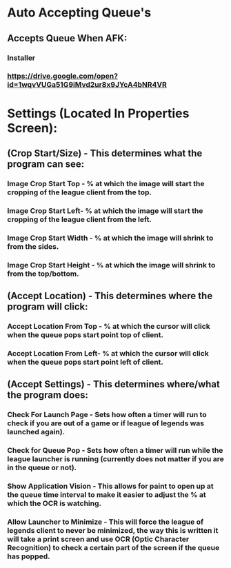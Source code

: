 # Auto Accepting Queue's

## Accepts Queue When AFK:
### Installer
### https://drive.google.com/open?id=1wqvVUGa51G9iMvd2ur8x9JYcA4bNR4VR

# Settings (Located In Properties Screen):
## (Crop Start/Size) - This determines what the program can see:
### Image Crop Start Top - % at which the image will start the cropping of the league client from the top.
### Image Crop Start Left- % at which the image will start the cropping of the league client from the left.
### Image Crop Start Width - % at which the image will shrink to from the sides.
### Image Crop Start Height - % at which the image will shrink to from the top/bottom.

## (Accept Location) - This determines where the program will click:
### Accept Location From Top - % at which the cursor will click when the queue pops start point top of client.
### Accept Location From Left- % at which the cursor will click when the queue pops start point left of client.

## (Accept Settings) - This determines where/what the program does:
### Check For Launch Page - Sets how often a timer will run to check if you are out of a game or if league of legends was launched again).
### Check for Queue Pop - Sets how often a timer will run while the league launcher is running (currently does not matter if you are in the queue or not).
### Show Application Vision - This allows for paint to open up at the queue time interval to make it easier to adjust the % at which the OCR is watching.
### Allow Launcher to Minimize - This will force the league of legends client to never be minimized, the way this is written it will take a print screen and use OCR (Optic Character Recognition) to check a certain part of the screen if the queue has popped.


